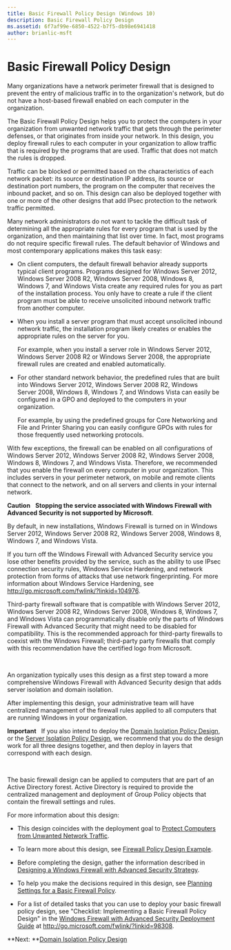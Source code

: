 ```yaml
---
title: Basic Firewall Policy Design (Windows 10)
description: Basic Firewall Policy Design
ms.assetid: 6f7af99e-6850-4522-b7f5-db98e6941418
author: brianlic-msft
---
```


# Basic Firewall Policy Design


Many organizations have a network perimeter firewall that is designed to prevent the entry of malicious traffic in to the organization's network, but do not have a host-based firewall enabled on each computer in the organization.

The Basic Firewall Policy Design helps you to protect the computers in your organization from unwanted network traffic that gets through the perimeter defenses, or that originates from inside your network. In this design, you deploy firewall rules to each computer in your organization to allow traffic that is required by the programs that are used. Traffic that does not match the rules is dropped.

Traffic can be blocked or permitted based on the characteristics of each network packet: its source or destination IP address, its source or destination port numbers, the program on the computer that receives the inbound packet, and so on. This design can also be deployed together with one or more of the other designs that add IPsec protection to the network traffic permitted.

Many network administrators do not want to tackle the difficult task of determining all the appropriate rules for every program that is used by the organization, and then maintaining that list over time. In fact, most programs do not require specific firewall rules. The default behavior of Windows and most contemporary applications makes this task easy:

-   On client computers, the default firewall behavior already supports typical client programs. Programs designed for Windows Server 2012, Windows Server 2008 R2, Windows Server 2008, Windows 8, Windows 7, and Windows Vista create any required rules for you as part of the installation process. You only have to create a rule if the client program must be able to receive unsolicited inbound network traffic from another computer.

-   When you install a server program that must accept unsolicited inbound network traffic, the installation program likely creates or enables the appropriate rules on the server for you.

    For example, when you install a server role in Windows Server 2012, Windows Server 2008 R2 or Windows Server 2008, the appropriate firewall rules are created and enabled automatically.

-   For other standard network behavior, the predefined rules that are built into Windows Server 2012, Windows Server 2008 R2, Windows Server 2008, Windows 8, Windows 7, and Windows Vista can easily be configured in a GPO and deployed to the computers in your organization.

    For example, by using the predefined groups for Core Networking and File and Printer Sharing you can easily configure GPOs with rules for those frequently used networking protocols.

With few exceptions, the firewall can be enabled on all configurations of Windows Server 2012, Windows Server 2008 R2, Windows Server 2008, Windows 8, Windows 7, and Windows Vista. Therefore, we recommended that you enable the firewall on every computer in your organization. This includes servers in your perimeter network, on mobile and remote clients that connect to the network, and on all servers and clients in your internal network.

**Caution**  
**Stopping the service associated with Windows Firewall with Advanced Security is not supported by Microsoft**.

By default, in new installations, Windows Firewall is turned on in Windows Server 2012, Windows Server 2008 R2, Windows Server 2008, Windows 8, Windows 7, and Windows Vista.

If you turn off the Windows Firewall with Advanced Security service you lose other benefits provided by the service, such as the ability to use IPsec connection security rules, Windows Service Hardening, and network protection from forms of attacks that use network fingerprinting. For more information about Windows Service Hardening, see <http://go.microsoft.com/fwlink/?linkid=104976>.

Third-party firewall software that is compatible with Windows Server 2012, Windows Server 2008 R2, Windows Server 2008, Windows 8, Windows 7, and Windows Vista can programmatically disable only the parts of Windows Firewall with Advanced Security that might need to be disabled for compatibility. This is the recommended approach for third-party firewalls to coexist with the Windows Firewall; third-party party firewalls that comply with this recommendation have the certified logo from Microsoft.

 

An organization typically uses this design as a first step toward a more comprehensive Windows Firewall with Advanced Security design that adds server isolation and domain isolation.

After implementing this design, your administrative team will have centralized management of the firewall rules applied to all computers that are running Windows in your organization.

**Important**  
If you also intend to deploy the [Domain Isolation Policy Design](domain-isolation-policy-design.md), or the [Server Isolation Policy Design](server-isolation-policy-design.md), we recommend that you do the design work for all three designs together, and then deploy in layers that correspond with each design.

 

The basic firewall design can be applied to computers that are part of an Active Directory forest. Active Directory is required to provide the centralized management and deployment of Group Policy objects that contain the firewall settings and rules.

For more information about this design:

-   This design coincides with the deployment goal to [Protect Computers from Unwanted Network Traffic](protect-computers-from-unwanted-network-traffic.md).

-   To learn more about this design, see [Firewall Policy Design Example](firewall-policy-design-example.md).

-   Before completing the design, gather the information described in [Designing a Windows Firewall with Advanced Security Strategy](designing-a-windows-firewall-with-advanced-security-strategy.md).

-   To help you make the decisions required in this design, see [Planning Settings for a Basic Firewall Policy](planning-settings-for-a-basic-firewall-policy.md).

-   For a list of detailed tasks that you can use to deploy your basic firewall policy design, see "Checklist: Implementing a Basic Firewall Policy Design" in the [Windows Firewall with Advanced Security Deployment Guide](http://go.microsoft.com/fwlink/?linkid=98308) at http://go.microsoft.com/fwlink/?linkid=98308.

**Next: **[Domain Isolation Policy Design](domain-isolation-policy-design.md)

 

 





